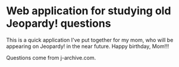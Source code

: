 # Web application for studying old Jeopardy! questions

This is a quick application I've put together for my mom, who will be appearing on Jeopardy! in the near future. Happy birthday, Mom!!!

Questions come from j-archive.com.
